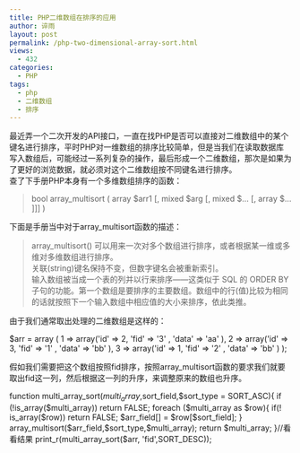 ```yaml
---
title: PHP二维数组在排序的应用
author: 谇雨
layout: post
permalink: /php-two-dimensional-array-sort.html
views:
  - 432
categories:
  - PHP
tags:
  - php
  - 二维数组
  - 排序
---
```

最近弄一个二次开发的API接口，一直在找PHP是否可以直接对二维数组中的某个键名进行排序，平时PHP对一维数组的排序比较简单，但是当我们在读取数据库写入数组后，可能经过一系列复杂的操作，最后形成一个二维数组，那次是如果为了更好的浏览数据，就必须对这个二维数组按不同键名进行排序。  
查了下手册PHP本身有一个多维数组排序的函数：

> bool array_multisort ( array $arr1 [, mixed $arg [, mixed $&#8230; [, array $&#8230; ]]] )

下面是手册当中对于array_multisort函数的描述：

> array_multisort() 可以用来一次对多个数组进行排序，或者根据某一维或多维对多维数组进行排序。  
> 关联(string)键名保持不变，但数字键名会被重新索引。  
> 输入数组被当成一个表的列并以行来排序――这类似于 SQL 的 ORDER BY 子句的功能。第一个数组是要排序的主要数组。数组中的行(值)比较为相同的话就按照下一个输入数组中相应值的大小来排序，依此类推。 

<!--more-->

  
由于我们通常取出处理的二维数组是这样的：

$arr = array (
	1 => array('id' => 2, 'fid' => '3' , 'data' => 'aa' ),
	2 => array('id' => 3, 'fid' => '1' , 'data' => 'bb' ),
	3 => array('id' => 1, 'fid' => '2' , 'data' => 'bb' )
);

假如我们需要把这个数组按照fid排序，按照array_multisort函数的要求我们就要取出fid这一列，然后根据这一列的升序，来调整原来的数组也升序。

function multi_array_sort($multi_array,$sort_field,$sort_type = SORT_ASC){
	if (!is_array($multi_array)) return FALSE;
	foreach ($multi_array as $row){
		if(! is_array($row)) return FALSE;
		$arr_field[] = $row[$sort_field];
	}
	array_multisort($arr_field,$sort_type,$multi_array);
	return $multi_array;
}//看看结果
print_r(multi_array_sort($arr, 'fid',SORT_DESC));